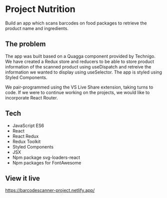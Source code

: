 # Project Nutrition

Build an app which scans barcodes on food packages to retrieve the product name and ingredients.

## The problem

The app was built based on a Quagga component provided by Technigo. We have created a Redux store and reducers to be able to store product information of the scanned product using useDispatch and retreive the information we wanted to display using useSelector. The app is styled using Styled Components.

We pair-programmed using the VS Live Share extension, taking turns to code. If we were to continue working on the projects, we would like to incorporate React Router.

## Tech

* JavaScript ES6
* React
* React Redux
* Redux Toolkit
* Styled Components
* JSX
* Npm package svg-loaders-react
* Npm packages for FontAwesome

## View it live

https://barcodescanner-project.netlify.app/
